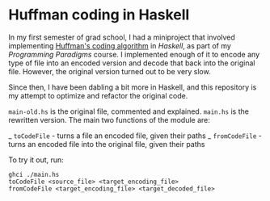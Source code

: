 # Huffman coding in Haskell 

In my first semester of grad school, I had a miniproject that involved implementing [Huffman's coding algorithm](https://en.wikipedia.org/wiki/Huffman_coding) in *Haskell*, as part of my *Programming Paradigms* course. I implemented enough of it to encode any type of file into an encoded version and decode that back into the original file. However, the original version turned out to be very slow. 

Since then, I have been dabling a bit more in Haskell, and this repository is my attempt to optimize and refactor the original code. 

`main-old.hs` is the original file, commented and explained. `main.hs` is the rewritten version. The main two functions of the module are:

_ `toCodeFile` - turns a file an encoded file, given their paths
_ `fromCodeFile` - turns an encoded file into the original file, given their paths

To try it out, run: 

```shell
ghci ./main.hs
toCodeFile <source_file> <target_encoding_file>
fromCodeFile <target_encoding_file> <target_decoded_file>
```
